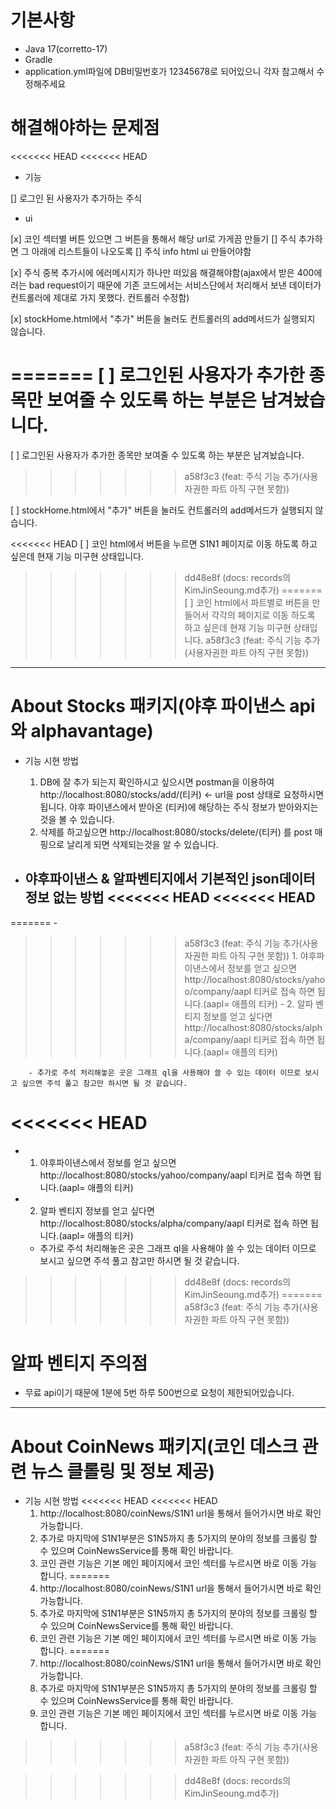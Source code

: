 # 기본사항

- Java 17(corretto-17)
- Gradle
- application.yml파일에 DB비밀번호가 12345678로 되어있으니 각자 참고해서 수정해주세요

# 해결해야하는 문제점

<<<<<<< HEAD
<<<<<<< HEAD
- 기능

[] 로그인 된 사용자가 추가하는 주식

- ui

[x] 코인 섹터별 버튼 있으면 그 버튼을 통해서 해당 url로 가게끔 만들기
[] 주식 추가하면 그 아래에 리스트들이 나오도록
[] 주식 info html ui 만들어야함

[x] 주식 중복 추가시에 에러메시지가 하나만 떠있음 해결해야함(ajax에서 받은 400에러는 bad request이기 때문에 기존 코드에서는 서비스단에서 처리해서 보낸 데이터가 컨트롤러에 제대로 가지 못했다.
컨트롤러 수정함)

[x] stockHome.html에서 "추가" 버튼을 눌러도 컨트롤러의 add메서드가 실행되지 않습니다.

=======
[  ] 로그인된 사용자가 추가한 종목만 보여줄 수 있도록 하는 부분은 남겨놨습니다.
=======
[ ] 로그인된 사용자가 추가한 종목만 보여줄 수 있도록 하는 부분은 남겨놨습니다.
>>>>>>> a58f3c3 (feat: 주식 기능 추가(사용자권한 파트 아직 구현 못함))

[ ] stockHome.html에서 "추가" 버튼을 눌러도 컨트롤러의 add메서드가 실행되지 않습니다.

<<<<<<< HEAD
[ ] 코인 html에서 버튼을 누르면 S1N1 페이지로 이동 하도록 하고 싶은데 현재 기능 미구현 상태입니다.
>>>>>>> dd48e8f (docs: records의 KimJinSeoung.md추가)
=======
[ ] 코인 html에서 파트별로 버튼을 만들어서 각각의 페이지로 이동 하도록 하고 싶은데 현재 기능 미구현 상태입니다.
>>>>>>> a58f3c3 (feat: 주식 기능 추가(사용자권한 파트 아직 구현 못함))

---    

# About Stocks 패키지(야후 파이낸스 api 와 alphavantage)

- 기능 시현 방법
    1. DB에 잘 추가 되는지 확인하시고 싶으시면 postman을 이용하여 http://localhost:8080/stocks/add/(티커) <- url을 post 상태로 요청하시면 됩니다.
       야후 파이낸스에서 받아온 (티커)에 해당하는 주식 정보가 받아와지는 것을 볼 수 있습니다.
    2. 삭제를 하고싶으면 http://localhost:8080/stocks/delete/(티커) 를 post 매핑으로 날리게 되면 삭제되는것을 알 수 있습니다.

- 야후파이낸스 & 알파벤티지에서 기본적인 json데이터 정보 없는 방법
<<<<<<< HEAD
<<<<<<< HEAD
  -
=======
    -
>>>>>>> a58f3c3 (feat: 주식 기능 추가(사용자권한 파트 아직 구현 못함))
        1. 야후파이낸스에서 정보를 얻고 싶으면 http://localhost:8080/stocks/yahoo/company/aapl 티커로 접속 하면 됩니다.(aapl= 애플의 티커)
    -
        2. 알파 벤티지 정보를 얻고 싶다면 http://localhost:8080/stocks/alpha/company/aapl 티커로 접속 하면 됩니다.(aapl= 애플의 티커)

        - 추가로 주석 처리해놓은 곳은 그래프 ql을 사용해야 쓸 수 있는 데이터 이므로 보시고 싶으면 주석 풀고 참고만 하시면 될 것 같습니다.

<<<<<<< HEAD
=======
  - 1. 야후파이낸스에서 정보를 얻고 싶으면 http://localhost:8080/stocks/yahoo/company/aapl 티커로 접속 하면 됩니다.(aapl= 애플의 티커)
  - 2. 알파 벤티지 정보를 얻고 싶다면 http://localhost:8080/stocks/alpha/company/aapl 티커로 접속 하면 됩니다.(aapl= 애플의 티커)
    - 추가로 주석 처리해놓은 곳은 그래프 ql을 사용해야 쓸 수 있는 데이터 이므로 보시고 싶으면 주석 풀고 참고만 하시면 될 것 같습니다.
>>>>>>> dd48e8f (docs: records의 KimJinSeoung.md추가)
=======
>>>>>>> a58f3c3 (feat: 주식 기능 추가(사용자권한 파트 아직 구현 못함))
# 알파 벤티지 주의점

- 무료 api이기 때문에 1분에 5번 하루 500번으로 요청이 제한되어있습니다.

---

# About CoinNews 패키지(코인 데스크 관련 뉴스 클롤링 및 정보 제공)

- 기능 시현 방법
<<<<<<< HEAD
<<<<<<< HEAD
    1. http://localhost:8080/coinNews/S1N1 url을 통해서 들어가시면 바로 확인 가능합니다.
    2. 추가로 마지막에 S1N1부분은 S1N5까지 총 5가지의 분야의 정보를 크롤링 할 수 있으며 CoinNewsService를 통해 확인 바랍니다.
    3. 코인 관련 기능은 기본 메인 페이지에서 코인 섹터를 누르시면 바로 이동 가능 합니다.
=======
  1. http://localhost:8080/coinNews/S1N1 url을 통해서 들어가시면 바로 확인 가능합니다.
  2. 추가로 마지막에 S1N1부분은 S1N5까지 총 5가지의 분야의 정보를 크롤링 할 수 있으며 CoinNewsService를 통해 확인 바랍니다.
  3. 코인 관련 기능은 기본 메인 페이지에서 코인 섹터를 누르시면 바로 이동 가능 합니다.
=======
    1. http://localhost:8080/coinNews/S1N1 url을 통해서 들어가시면 바로 확인 가능합니다.
    2. 추가로 마지막에 S1N1부분은 S1N5까지 총 5가지의 분야의 정보를 크롤링 할 수 있으며 CoinNewsService를 통해 확인 바랍니다.
    3. 코인 관련 기능은 기본 메인 페이지에서 코인 섹터를 누르시면 바로 이동 가능 합니다.
>>>>>>> a58f3c3 (feat: 주식 기능 추가(사용자권한 파트 아직 구현 못함))

>>>>>>> dd48e8f (docs: records의 KimJinSeoung.md추가)

